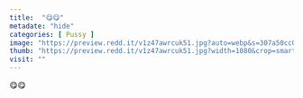 ```yaml
---
title:  "😋😋"
metadate: "hide"
categories: [ Pussy ]
image: "https://preview.redd.it/v1z47awrcuk51.jpg?auto=webp&s=307a50cc072f9d90dffbdb3989b522dbd6b37fdc"
thumb: "https://preview.redd.it/v1z47awrcuk51.jpg?width=1080&crop=smart&auto=webp&s=f5d52a1a02492e803c80772d70e0957259bc6f12"
visit: ""
---
```

😋😋
